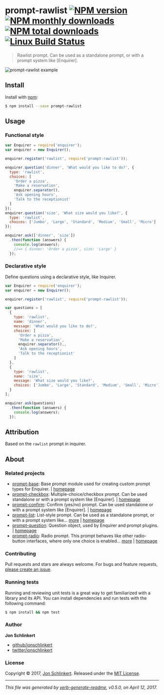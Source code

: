 # prompt-rawlist [![NPM version](https://img.shields.io/npm/v/prompt-rawlist.svg?style=flat)](https://www.npmjs.com/package/prompt-rawlist) [![NPM monthly downloads](https://img.shields.io/npm/dm/prompt-rawlist.svg?style=flat)](https://npmjs.org/package/prompt-rawlist)  [![NPM total downloads](https://img.shields.io/npm/dt/prompt-rawlist.svg?style=flat)](https://npmjs.org/package/prompt-rawlist) [![Linux Build Status](https://img.shields.io/travis/enquirer/prompt-rawlist.svg?style=flat&label=Travis)](https://travis-ci.org/enquirer/prompt-rawlist)

> Rawlist prompt. Can be used as a standalone prompt, or with a prompt system like [Enquirer].

![prompt-rawlist example](https://raw.githubusercontent.com/enquirer/prompt-rawlist/master/example.gif)

## Install

Install with [npm](https://www.npmjs.com/):

```sh
$ npm install --save prompt-rawlist
```

## Usage

### Functional style

```js
var Enquirer = require('enquirer');
var enquirer = new Enquirer();

enquirer.register('rawlist', require('prompt-rawlist'));

enquirer.question('dinner', 'What would you like to do?', {
  type: 'rawlist',
  choices: [
    'Order a pizza',
    'Make a reservation',
    enquirer.separator(),
    'Ask opening hours',
    'Talk to the receptionist'
  ]
});
enquirer.question('size', 'What size would you like?', {
  type: 'rawlist',
  choices: ['Jumbo', 'Large', 'Standard', 'Medium', 'Small', 'Micro']
});

enquirer.ask(['dinner', 'size'])
  .then(function (answers) {
    console.log(answers);
    //=> { dinner: 'Order a pizza', size: 'Large' }
  });
```

### Declarative style

Define questions using a declarative style, like Inquirer.

```js
var Enquirer = require('enquirer');
var enquirer = new Enquirer();

enquirer.register('rawlist', require('prompt-rawlist'));

var questions = [
  {
    type: 'rawlist',
    name: 'dinner',
    message: 'What would you like to do?',
    choices: [
      'Order a pizza',
      'Make a reservation',
      enquirer.separator(),,
      'Ask opening hours',
      'Talk to the receptionist'
    ]
  },
  {
    type: 'rawlist',
    name: 'size',
    message: 'What size would you like?',
    choices: ['Jumbo', 'Large', 'Standard', 'Medium', 'Small', 'Micro']
  }
];

enquirer.ask(questions)
  .then(function (answers) {
    console.log(answers);
  });
```

## Attribution

Based on the `rawlist` prompt in inquirer.

## About

### Related projects

* [prompt-base](https://www.npmjs.com/package/prompt-base): Base prompt module used for creating custom prompt types for Enquirer. | [homepage](https://github.com/enquirer/prompt-base "Base prompt module used for creating custom prompt types for Enquirer.")
* [prompt-checkbox](https://www.npmjs.com/package/prompt-checkbox): Multiple-choice/checkbox prompt. Can be used standalone or with a prompt system like [Enquirer]. | [homepage](https://github.com/enquirer/prompt-checkbox "Multiple-choice/checkbox prompt. Can be used standalone or with a prompt system like [Enquirer].")
* [prompt-confirm](https://www.npmjs.com/package/prompt-confirm): Confirm (yes/no) prompt. Can be used standalone or with a prompt system like [Enquirer]. | [homepage](https://github.com/enquirer/prompt-confirm "Confirm (yes/no) prompt. Can be used standalone or with a prompt system like [Enquirer].")
* [prompt-list](https://www.npmjs.com/package/prompt-list): List-style prompt. Can be used as a standalone prompt, or with a prompt system like… [more](https://github.com/enquirer/prompt-list) | [homepage](https://github.com/enquirer/prompt-list "List-style prompt. Can be used as a standalone prompt, or with a prompt system like [Enquirer].")
* [prompt-question](https://www.npmjs.com/package/prompt-question): Question object, used by Enquirer and prompt plugins. | [homepage](https://github.com/enquirer/prompt-question "Question object, used by Enquirer and prompt plugins.")
* [prompt-radio](https://www.npmjs.com/package/prompt-radio): Radio prompt. This prompt behaves like other radio-button interfaces, where only one choice is enabled… [more](https://github.com/enquirer/prompt-radio) | [homepage](https://github.com/enquirer/prompt-radio "Radio prompt. This prompt behaves like other radio-button interfaces, where only one choice is enabled whilst all others are disabled. Can be used as a standalone prompt, or with a prompt system like [Enquirer].")

### Contributing

Pull requests and stars are always welcome. For bugs and feature requests, [please create an issue](../../issues/new).

### Running tests

Running and reviewing unit tests is a great way to get familiarized with a library and its API. You can install dependencies and run tests with the following command:

```sh
$ npm install && npm test
```

### Author

**Jon Schlinkert**

* [github/jonschlinkert](https://github.com/jonschlinkert)
* [twitter/jonschlinkert](https://twitter.com/jonschlinkert)

### License

Copyright © 2017, [Jon Schlinkert](https://github.com/jonschlinkert).
Released under the [MIT License](LICENSE).

***

_This file was generated by [verb-generate-readme](https://github.com/verbose/verb-generate-readme), v0.5.0, on April 12, 2017._